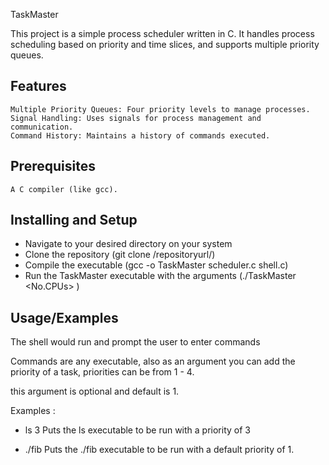 
TaskMaster

This project is a simple process scheduler written in C. It handles process scheduling based on priority and time slices, and supports multiple priority queues.


## Features
    Multiple Priority Queues: Four priority levels to manage processes.
    Signal Handling: Uses signals for process management and communication.
    Command History: Maintains a history of commands executed.
## Prerequisites

    A C compiler (like gcc).
## Installing and Setup

- Navigate to your desired directory on your system
- Clone the repository (git clone /repositoryurl/)
- Compile the executable (gcc -o TaskMaster scheduler.c shell.c)
- Run the TaskMaster executable with the arguments (./TaskMaster <No.CPUs> <TimeSlice>)

## Usage/Examples

The shell would run and prompt the user to enter commands

Commands are any executable, also as an argument you can add the priority of a task, priorities can be from 1 - 4. 

this argument is optional and default is 1.

Examples : 

- ls 3
Puts the ls executable to be run with a priority of 3

- ./fib
Puts the ./fib executable to be run with a default priority of 1.
